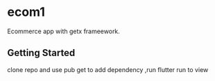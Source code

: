 # ecom1

Ecommerce app with getx frameework.

## Getting Started

clone repo and use pub get to add dependency ,run flutter run <platform> to view
